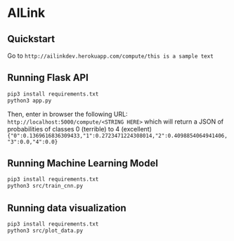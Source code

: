 # AILink

## Quickstart

Go to `http://ailinkdev.herokuapp.com/compute/this is a sample text`

## Running Flask API 

```bash
pip3 install requirements.txt
python3 app.py
```

Then, enter in browser the following URL:
`http://localhost:5000/compute/<STRING HERE>`
which will return a JSON of probabilities of classes 0 (terrible) to 4 (excellent)
`{"0":0.1369616836309433,"1":0.2723471224308014,"2":0.4098854064941406,"3":0.0,"4":0.0}`

## Running Machine Learning Model

```bash
pip3 install requirements.txt
python3 src/train_cnn.py
```

## Running data visualization

```bash
pip3 install requirements.txt
python3 src/plot_data.py
```
